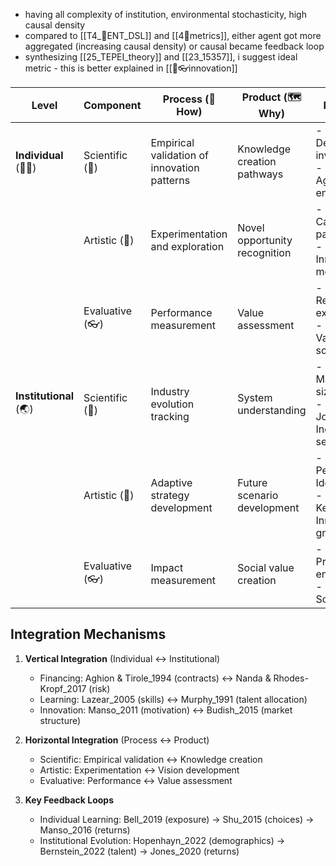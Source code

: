 - having all complexity of institution, environmental stochasticity, high causal density
- compared to [[T4_💙ENT_DSL]] and [[4🔴metrics]], either agent got more aggregated (increasing causal density) or causal became feedback loop
- synthesizing [[25_TEPEI_theory]] and [[23_15357]], i suggest ideal metric - this is better explained in [[🤜👓innovation]]

| Level                  | Component       | Process (🧭 How)                            | Product (🗺️ Why)             | Key Evidence                                                                                  |
| ---------------------- | --------------- | ------------------------------------------- | ----------------------------- | --------------------------------------------------------------------------------------------- |
| **Individual** (🧍‍♀️) | Scientific (🧠) | Empirical validation of innovation patterns | Knowledge creation pathways   | - Bell_2019: Demographics of inventors<br>- Azoulay_2020: Age effects on entrepreneurship     |
|                        | Artistic (🤜)   | Experimentation and exploration             | Novel opportunity recognition | - Shu_2015: Career choice patterns<br>- Manso_2011: Innovation motivation                     |
|                        | Evaluative (👓) | Performance measurement                     | Value assessment              | - Manso_2016: Returns to experimentation<br>- Stern_2004: Value of scientific careers         |
| **Institutional** (🌏) | Scientific (🧠) | Industry evolution tracking                 | System understanding          | - Cabral & Mata_2003: Firm size evolution<br>- Jovanovic_1982: Industry selection             |
|                        | Artistic (🤜)   | Adaptive strategy development               | Future scenario development   | - Hellmann & Perotti_2011: Idea circulation<br>- Akcigit & Kerr_2018: Innovation growth       |
|                        | Evaluative (👓) | Impact measurement                          | Social value creation         | - Baumol_1990: Productive entrepreneurship<br>- Jones_2020: Social returns               🔴💜 |

## Integration Mechanisms

1. **Vertical Integration** (Individual ↔ Institutional)
   - Financing: Aghion & Tirole_1994 (contracts) ↔ Nanda & Rhodes-Kropf_2017 (risk)
   - Learning: Lazear_2005 (skills) ↔ Murphy_1991 (talent allocation)
   - Innovation: Manso_2011 (motivation) ↔ Budish_2015 (market structure)

2. **Horizontal Integration** (Process ↔ Product)
   - Scientific: Empirical validation ↔ Knowledge creation
   - Artistic: Experimentation ↔ Vision development
   - Evaluative: Performance ↔ Value assessment

3. **Key Feedback Loops**
   - Individual Learning: Bell_2019 (exposure) → Shu_2015 (choices) → Manso_2016 (returns)
   - Institutional Evolution: Hopenhayn_2022 (demographics) → Bernstein_2022 (talent) → Jones_2020 (returns)